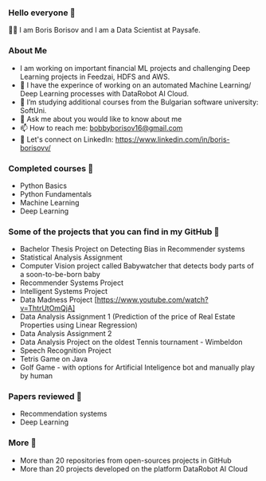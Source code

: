  ### Hello everyone 👋
   🧑‍🎓 I am Boris Borisov and I am a Data Scientist at Paysafe.

 ### About Me

-  I am working on important financial ML projects and challenging Deep Learning projects in Feedzai, HDFS and AWS. 
- 🔭 I have the experince of working on an automated Machine Learning/ Deep Learning processes with DataRobot AI Cloud.
- 🌱 I’m studying additional courses from the Bulgarian software university: SoftUni.
- 💬 Ask me about you would like to know about me
- 📫 How to reach me: bobbyborisov16@gmail.com
- 👔 Let's connect on LinkedIn: https://www.linkedin.com/in/boris-borisovv/

### Completed courses 🏫

- Python Basics 
- Python Fundamentals
- Machine Learning
- Deep Learning


### Some of the projects that you can find in my GitHub 🏫

- Bachelor Thesis Project on Detecting Bias in Recommender systems
- Statistical Analysis Assignment
- Computer Vision project called Babywatcher that detects body parts of a soon-to-be-born baby 
- Recommender Systems Project
- Intelligent Systems Project 
- Data Madness Project [https://www.youtube.com/watch?v=ThtrUtOmQjA]
- Data Analysis Assignment 1 (Prediction of the price of Real Estate Properties using Linear Regression)
- Data Analysis Assignment 2 
- Data Analysis Project on the oldest Tennis tournament - Wimbeldon
- Speech Recognition Project
- Tetris Game on Java
- Golf Game - with options for Artificial Inteligence bot and manually play by human

### Papers reviewed 📝

- Recommendation systems
- Deep Learning

### More 💼

- More than 20 repositories from open-sources projects in GitHub
- More than 20 projects developed on the platform DataRobot AI Cloud


